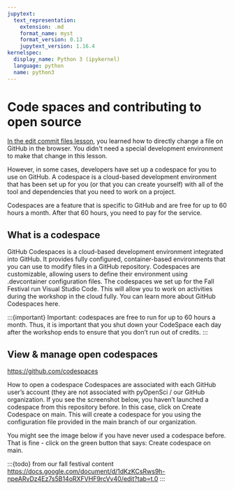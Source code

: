 ```yaml
---
jupytext:
  text_representation:
    extension: .md
    format_name: myst
    format_version: 0.13
    jupytext_version: 1.16.4
kernelspec:
  display_name: Python 3 (ipykernel)
  language: python
  name: python3
---
```


# Code spaces and contributing to open source

[In the edit commit files lesson](edit-commit-files), you learned how to directly change a file on GitHub in the browser. You didn't need a special development environment to make that change in this lesson.

However, in some cases, developers have set up a codespace for you to use on GitHub. A codespace is a cloud-based development environment that has been set up for you (or that you can create yourself) with all of the tool and dependencies that you need to work on a project.

Codespaces are a feature that is specific to GitHub and are free for up to 60 hours a month. After that 60 hours, you need to pay for the service.

## What is a codespace

GitHub Codespaces is a cloud-based development environment integrated into GitHub. It provides fully configured, container-based environments that you can use to modify files in a GitHub repository.
Codespaces are customizable, allowing users to define their environment using .devcontainer configuration files. The codespaces we set up for the Fall Festival run Visual Studio Code. This will allow you to work on activities during the workshop in the cloud fully. You can learn more about GitHub Codespaces here.

:::{important}
Important: codespaces are free to run for up to 60 hours a month. Thus, it is important that you shut down your CodeSpace each day after the workshop ends to ensure that you don’t run out of credits.
:::

## View & manage open codespaces

<https://github.com/codespaces>

How to open a codespace
Codespaces are associated with each GitHub user’s account (they are not associated with pyOpenSci / our GitHub organization. If you see the screenshot below, you haven’t launched a codespace from this repository before. In this case, click on Create Codespace on main. This will create a codespace for you using the configuration file provided in the main branch of our organization.

You might see the image below if you have never used a codespace before. That is fine - click on the green button that says: Create codespace on main.

:::{todo}
from our fall festival content
<https://docs.google.com/document/d/1dKzKCsRws9h-npeARvDz4Ez7s5B14oRXFVHF9rcVv40/edit?tab=t.0>
:::
